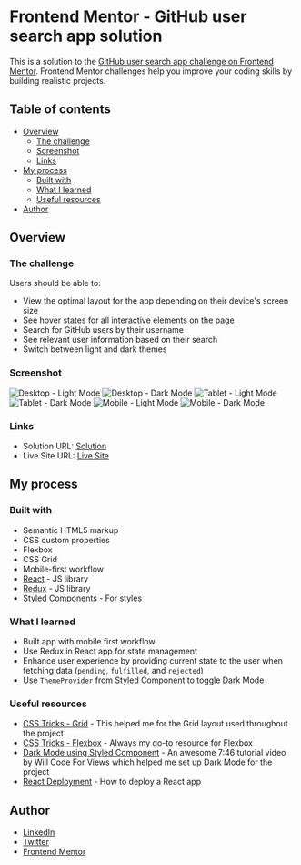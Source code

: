 # Frontend Mentor - GitHub user search app solution

This is a solution to the [GitHub user search app challenge on Frontend Mentor](https://www.frontendmentor.io/challenges/github-user-search-app-Q09YOgaH6). Frontend Mentor challenges help you improve your coding skills by building realistic projects.


## Table of contents

- [Overview](#overview)
  - [The challenge](#the-challenge)
  - [Screenshot](#screenshot)
  - [Links](#links)
- [My process](#my-process)
  - [Built with](#built-with)
  - [What I learned](#what-i-learned)
  - [Useful resources](#useful-resources)
- [Author](#author)


## Overview

### The challenge

Users should be able to:

- View the optimal layout for the app depending on their device's screen size
- See hover states for all interactive elements on the page
- Search for GitHub users by their username
- See relevant user information based on their search
- Switch between light and dark themes

### Screenshot

![Desktop - Light Mode](./reference/desktop-light.png)
![Desktop - Dark Mode](./reference/desktop-dark.png)
![Tablet - Light Mode](./reference/tablet-light.png)
![Tablet - Dark Mode](./reference/tablet-dark.png)
![Mobile - Light Mode](./reference/mobile-light.png)
![Mobile - Dark Mode](./reference/mobile-dark.png)

### Links

- Solution URL: [Solution](https://github.com/vinhyan/github-user-search-app.git)
- Live Site URL: [Live Site](vinhyan.github.io/github-user-search-app/)


## My process 

### Built with

- Semantic HTML5 markup
- CSS custom properties
- Flexbox
- CSS Grid
- Mobile-first workflow
- [React](https://reactjs.org/) - JS library
- [Redux](https://redux.js.org/) - JS library
- [Styled Components](https://styled-components.com/) - For styles

### What I learned

- Built app with mobile first workflow
- Use Redux in React app for state management
-  Enhance user experience by providing current state to the user when fetching data (`pending`, `fulfilled`, and `rejected`) 
- Use `ThemeProvider` from Styled Component to toggle Dark Mode

### Useful resources

- [CSS Tricks - Grid](https://css-tricks.com/snippets/css/complete-guide-grid/) - This helped me for the Grid layout used throughout the project
- [CSS Tricks - Flexbox](https://css-tricks.com/snippets/css/a-guide-to-flexbox/) - Always my go-to resource for Flexbox 
- [Dark Mode using Styled Component](https://create-react-app.dev/docs/deployment/) - An awesome 7:46 tutorial video by Will Code For Views which helped me set up Dark Mode for the project
- [React Deployment](https://create-react-app.dev/docs/deployment/) - How to deploy a React app


## Author

- [LinkedIn](https://www.linkedin.com/in/vinhnhan126/)
- [Twitter](https://twitter.com/vinhnhan9)
- [Frontend Mentor](https://www.frontendmentor.io/profile/vinhyan)
